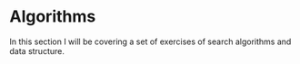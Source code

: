 # Algorithms
In this section I will be covering a set of exercises of search algorithms and data structure.
